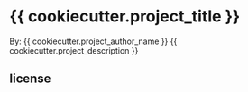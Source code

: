 # {{ cookiecutter.project_title }}
By: {{ cookiecutter.project_author_name }}
{{ cookiecutter.project_description }}

## license